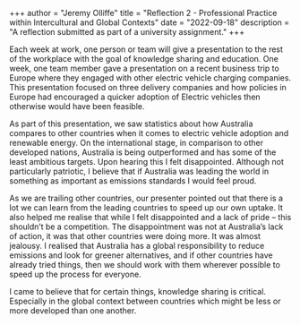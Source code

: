 +++
author = "Jeremy Olliffe"
title = "Reflection 2 - Professional Practice within Intercultural and Global Contexts"
date = "2022-09-18"
description = "A reflection submitted as part of a university assignment."
+++

Each week at work, one person or team will give a presentation to the rest of the workplace with the goal of knowledge sharing and education. One week, one team member gave a presentation on a recent business trip to Europe where they engaged with other electric vehicle charging companies. This presentation focused on three delivery companies and how policies in Europe had encouraged a quicker adoption of Electric vehicles then otherwise would have been feasible.

As part of this presentation, we saw statistics about how Australia compares to other countries when it comes to electric vehicle adoption and renewable energy. On the international stage, in comparison to other developed nations, Australia is being outperformed and has some of the least ambitious targets. Upon hearing this I felt disappointed. Although not particularly patriotic, I believe that if Australia was leading the world in something as important as emissions standards I would feel proud.

As we are trailing other countries, our presenter pointed out that there is a lot we can learn from the leading countries to speed up our own uptake. It also helped me realise that while I felt disappointed and a lack of pride – this shouldn’t be a competition. The disappointment was not at Australia’s lack of action, it was that other countries were doing more. It was almost jealousy. I realised that Australia has a global responsibility to reduce emissions and look for greener alternatives, and if other countries have already tried things, then we should work with them wherever possible to speed up the process for everyone.

I came to believe that for certain things, knowledge sharing is critical. Especially in the global context between countries which might be less or more developed than one another.
